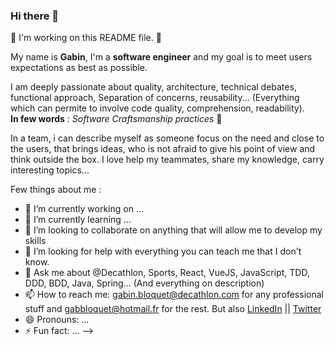 ### Hi there 👋

🚧 I'm working on this README file. 🚧

My name is **Gabin**, I'm a **software engineer** and my goal is to meet users expectations as best as possible.  

I am deeply passionate about quality, architecture, technical debates, functional approach, Separation of concerns, reusability... (Everything which can permite to involve code quality, comprehension, readability).  
**In few words** : *Software Craftsmanship practices* 🙂

In a team, i can describe myself as someone focus on the need and close to the users, that brings ideas, who is not afraid to give his point of view and think outside the box. I love help my teammates, share my knowledge, carry interesting topics...

Few things about me :

- 🔭 I’m currently working on ...
- 🌱 I’m currently learning ...
- 👯 I’m looking to collaborate on anything that will allow me to develop my skills
- 🤔 I’m looking for help with everything you can teach me that I don't know.
- 💬 Ask me about @Decathlon, Sports, React, VueJS, JavaScript, TDD, DDD, BDD, Java, Spring... (And everything on description)
- 📫 How to reach me: gabin.bloquet@decathlon.com for any professional stuff and gabbloquet@hotmail.fr for the rest. But also [LinkedIn](https://www.linkedin.com/in/gabin-bloquet-65071a145/) || [Twitter](https://twitter.com/BloquetGabin)
- 😄 Pronouns: ...
- ⚡ Fun fact: ...
-->
